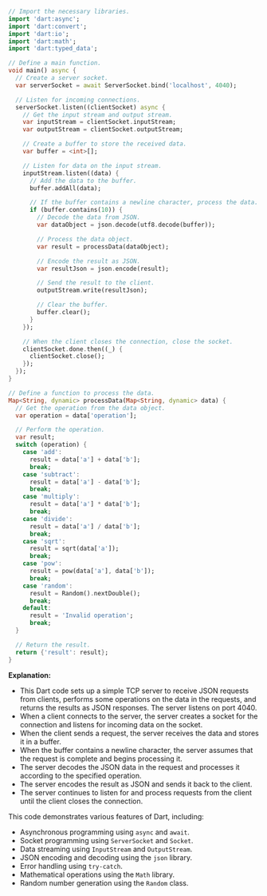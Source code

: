 ```dart
// Import the necessary libraries.
import 'dart:async';
import 'dart:convert';
import 'dart:io';
import 'dart:math';
import 'dart:typed_data';

// Define a main function.
void main() async {
  // Create a server socket.
  var serverSocket = await ServerSocket.bind('localhost', 4040);

  // Listen for incoming connections.
  serverSocket.listen((clientSocket) async {
    // Get the input stream and output stream.
    var inputStream = clientSocket.inputStream;
    var outputStream = clientSocket.outputStream;

    // Create a buffer to store the received data.
    var buffer = <int>[];

    // Listen for data on the input stream.
    inputStream.listen((data) {
      // Add the data to the buffer.
      buffer.addAll(data);

      // If the buffer contains a newline character, process the data.
      if (buffer.contains(10)) {
        // Decode the data from JSON.
        var dataObject = json.decode(utf8.decode(buffer));

        // Process the data object.
        var result = processData(dataObject);

        // Encode the result as JSON.
        var resultJson = json.encode(result);

        // Send the result to the client.
        outputStream.write(resultJson);

        // Clear the buffer.
        buffer.clear();
      }
    });

    // When the client closes the connection, close the socket.
    clientSocket.done.then((_) {
      clientSocket.close();
    });
  });
}

// Define a function to process the data.
Map<String, dynamic> processData(Map<String, dynamic> data) {
  // Get the operation from the data object.
  var operation = data['operation'];

  // Perform the operation.
  var result;
  switch (operation) {
    case 'add':
      result = data['a'] + data['b'];
      break;
    case 'subtract':
      result = data['a'] - data['b'];
      break;
    case 'multiply':
      result = data['a'] * data['b'];
      break;
    case 'divide':
      result = data['a'] / data['b'];
      break;
    case 'sqrt':
      result = sqrt(data['a']);
      break;
    case 'pow':
      result = pow(data['a'], data['b']);
      break;
    case 'random':
      result = Random().nextDouble();
      break;
    default:
      result = 'Invalid operation';
      break;
  }

  // Return the result.
  return {'result': result};
}
```

**Explanation:**

* This Dart code sets up a simple TCP server to receive JSON requests from clients, performs some operations on the data in the requests, and returns the results as JSON responses. The server listens on port 4040.
* When a client connects to the server, the server creates a socket for the connection and listens for incoming data on the socket.
* When the client sends a request, the server receives the data and stores it in a buffer.
* When the buffer contains a newline character, the server assumes that the request is complete and begins processing it.
* The server decodes the JSON data in the request and processes it according to the specified operation.
* The server encodes the result as JSON and sends it back to the client.
* The server continues to listen for and process requests from the client until the client closes the connection.

This code demonstrates various features of Dart, including:

* Asynchronous programming using `async` and `await`.
* Socket programming using `ServerSocket` and `Socket`.
* Data streaming using `InputStream` and `OutputStream`.
* JSON encoding and decoding using the `json` library.
* Error handling using `try-catch`.
* Mathematical operations using the `Math` library.
* Random number generation using the `Random` class.